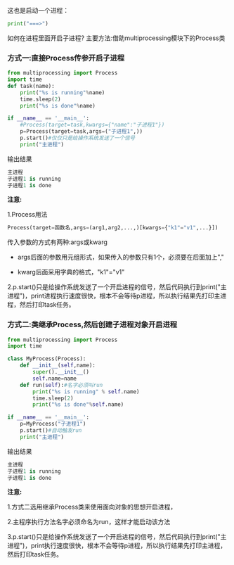 这也是启动一个进程：

```python
print("===>")
```

如何在进程里面开启子进程?
主要方法:借助multiprocessing模块下的Process类

### 方式一:直接Process传参开启子进程

```python
from multiprocessing import Process
import time
def task(name):
    print("%s is running"%name)
    time.sleep(2)
    print("%s is done"%name)

if __name__ == '__main__':
    #Process(target=task,kwargs={"name":"子进程1"})
    p=Process(target=task,args=("子进程1",))
    p.start()#仅仅只是给操作系统发送了一个信号
    print("主进程")
```

输出结果

```python
主进程
子进程1 is running
子进程1 is done
```

**注意:**

1.Process用法

```python
Process(target=函数名,args=(arg1,arg2,...,)[kwargs={"k1"="v1",...}])
```

传入参数的方式有两种:args或kwarg

* args后面的参数用元组形式，如果传入的参数只有1个，必须要在后面加上","

* kwarg后面采用字典的格式，"k1"="v1"

2.p.start()只是给操作系统发送了一个开启进程的信号，然后代码执行到print("主进程")，print进程执行速度很快，根本不会等待p进程，所以执行结果先打印主进程，然后打印task任务。





### 方式二:类继承Process,然后创建子进程对象开启进程

```python
from multiprocessing import Process
import time

class MyProcess(Process):
    def __init__(self,name):
        super().__init__()
        self.name=name
    def run(self):#名字必须叫run
        print("%s is running" % self.name)
        time.sleep(2)
        print("%s is done"%self.name)

if __name__ == '__main__':
    p=MyProcess("子进程1")
    p.start()#自动触发run
    print("主进程")
```


输出结果

```python
主进程
子进程1 is running
子进程1 is done
```


**注意:**

1.方式二选用继承Process类来使用面向对象的思想开启进程，

2.主程序执行方法名字必须命名为run，这样才能启动该方法

3.p.start()只是给操作系统发送了一个开启进程的信号，然后代码执行到print("主进程")，print执行速度很快，根本不会等待p进程，所以执行结果先打印主进程，然后打印task任务。

